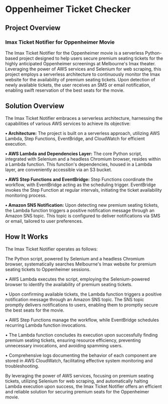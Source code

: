 # Oppenheimer Ticket Checker

## Project Overview

### Imax Ticket Notifier for Oppenheimer Movie

The Imax Ticket Notifier for the Oppenheimer movie is a serverless Python-based project designed to help users secure premium seating tickets for the highly anticipated Oppenheimer screenings at Melbourne's Imax theater. Leveraging the power of AWS services and Selenium for web scraping, this project employs a serverless architecture to continuously monitor the Imax website for the availability of premium seating tickets. Upon detection of newly available tickets, the user receives an SMS or email notification, enabling swift reservation of the best seats for the movie.

## Solution Overview
The Imax Ticket Notifier embraces a serverless architecture, harnessing the capabilities of various AWS services to achieve its objective:

**• Architecture:** The project is built on a serverless approach, utilizing AWS Lambda, Step Functions, EventBridge, and CloudWatch for efficient execution.

**• AWS Lambda and Dependencies Layer:** The core Python script, integrated with Selenium and a headless Chromium browser, resides within a Lambda function. This function's dependencies, housed in a Lambda layer, are conveniently accessible via an S3 bucket.

**• AWS Step Functions and EventBridge:** Step Functions coordinate the workflow, with EventBridge acting as the scheduling trigger. EventBridge invokes the Step Function at regular intervals, initiating the ticket availability monitoring process.

**• Amazon SNS Notification:** Upon detecting new premium seating tickets, the Lambda function triggers a positive notification message through an Amazon SNS topic. This topic is configured to deliver notifications via SMS or email, tailored to user preferences.

## How It Works
The Imax Ticket Notifier operates as follows:

The Python script, powered by Selenium and a headless Chromium browser, systematically searches Melbourne's Imax website for premium seating tickets to Oppenheimer sessions.

• AWS Lambda executes the script, employing the Selenium-powered browser to identify the availability of premium seating tickets.

• Upon confirming available tickets, the Lambda function triggers a positive notification message through an Amazon SNS topic.
The SNS topic promptly delivers notifications to users, enabling them to promptly secure the best seats for the movie.

• AWS Step Functions manage the workflow, while EventBridge schedules recurring Lambda function invocations.

• The Lambda function concludes its execution upon successfully finding premium seating tickets, ensuring resource efficiency, preventing unnecessary invocations, and avoiding spamming users.

• Comprehensive logs documenting the behavior of each component are stored in AWS CloudWatch, facilitating effective system monitoring and troubleshooting.


By leveraging the power of AWS services, focusing on premium seating tickets, utilizing Selenium for web scraping, and automatically halting Lambda execution upon success, the Imax Ticket Notifier offers an efficient and reliable solution for securing premium seats for the Oppenheimer movie.

